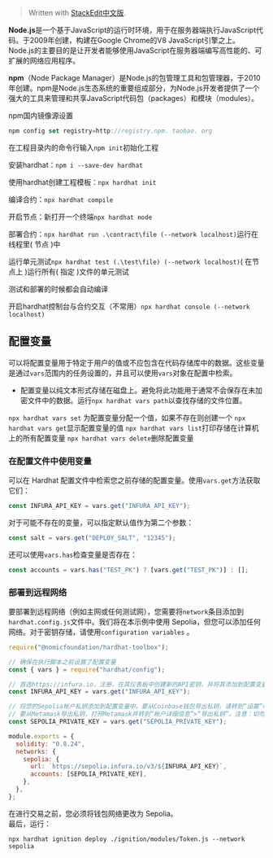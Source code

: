 


> Written with [StackEdit中文版](https://stackedit.cn/).

**Node.js**是一个基于JavaScript的运行时环境，用于在服务器端执行JavaScript代码。于2009年创建，构建在Google Chrome的V8 JavaScript引擎之上。Node.js的主要目的是让开发者能够使用JavaScript在服务器端编写高性能的、可扩展的网络应用程序。

**npm**（Node Package Manager）是Node.js的包管理工具和包管理器，于2010年创建。npm是Node.js生态系统的重要组成部分，为Node.js开发者提供了一个强大的工具来管理和共享JavaScript代码包（packages）和模块（modules）。

npm国内镜像源设置
```javascript
npm config set registry=http://registry.npm. taobao. org
```

在工程目录内的命令行输入`npm init`初始化工程

安装hardhat：`npm i --save-dev hardhat`

使用hardhat创建工程模板：`npx hardhat init`

编译合约：`npx hardhat compile`

开启节点：新打开一个终端`npx hardhat node`

部署合约：`npx hardhat run .\contract\file (--network localhost)`运行在线程里( 节点 )中

运行单元测试`npx hardhat test (.\test\file) (--network localhost)`( 在节点上 )运行所有( 指定 )文件的单元测试

测试和部署的时候都会自动编译

开启hardhat控制台与合约交互（不常用）`npx hardhat console (--network localhost)`

## 配置变量
可以将配置变量用于特定于用户的值或不应包含在代码存储库中的数据。这些变量是通过`vars`范围内的任务设置的，并且可以使用`vars`对象在配置中检索。

- 配置变量以纯文本形式存储在磁盘上。避免将此功能用于通常不会保存在未加密文件中的数据。运行`npx hardhat vars path`以查找存储的文件位置。

`npx hardhat vars set` 为配置变量分配一个值，如果不存在则创建一个
`npx hardhat vars get`显示配置变量的值
`npx hardhat vars list`打印存储在计算机上的所有配置变量
`npx hardhat vars delete`删除配置变量

### 在配置文件中使用变量
可以在 Hardhat 配置文件中检索您之前存储的配置变量。使用`vars.get`方法获取它们：
```javascript
const INFURA_API_KEY = vars.get("INFURA_API_KEY");
```
对于可能不存在的变量，可以指定默认值作为第二个参数：
```javascript
const salt = vars.get("DEPLOY_SALT", "12345");
```
还可以使用`vars.has`检查变量是否存在：
```javascript
const accounts = vars.has("TEST_PK") ? [vars.get("TEST_PK")] : [];
```

### 部署到远程网络
要部署到远程网络（例如主网或任何测试网），您需要将`network`条目添加到`hardhat.config.js`文件中。我们将在本示例中使用 Sepolia，但您可以添加任何网络。对于密钥存储，请使用`configuration variables` 。

```javascript
require("@nomicfoundation/hardhat-toolbox");

// 确保在执行脚本之前设置了配置变量
const { vars } = require("hardhat/config");

// 首选https://infura.io，注册，在其仪表板中创建新的API密钥，并将其添加到配置变量中
const INFURA_API_KEY = vars.get("INFURA_API_KEY");

// 将您的Sepolia帐户私钥添加到配置变量中。要从Coinbase钱包导出私钥，请转到“设置”>“开发人员设置”>显示私钥。
// 要从Metamask导出私钥，打开Metamask并转到“帐户详细信息”>“导出私钥”。注意：切勿将真实的以太币放入测试帐户
const SEPOLIA_PRIVATE_KEY = vars.get("SEPOLIA_PRIVATE_KEY");

module.exports = {
  solidity: "0.8.24",
  networks: {
    sepolia: {
      url: `https://sepolia.infura.io/v3/${INFURA_API_KEY}`,
      accounts: [SEPOLIA_PRIVATE_KEY],
    },
  },
};
```

在进行交易之前，您必须将钱包网络更改为 Sepolia。  
最后，运行：
```
npx hardhat ignition deploy ./ignition/modules/Token.js --network sepolia
```